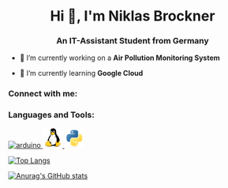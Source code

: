<h1 align="center">Hi 👋, I'm Niklas Brockner</h1>
<h3 align="center">An IT-Assistant Student from Germany</h3>

- 🔭 I’m currently working on a **Air Pollution Monitoring System**

- 🌱 I’m currently learning **Google Cloud**

<h3 align="left">Connect with me:</h3>
<p align="left">
</p>

<h3 align="left">Languages and Tools:</h3>
<p align="left"> <a href="https://www.arduino.cc/" target="_blank" rel="noreferrer"> <img src="https://cdn.worldvectorlogo.com/logos/arduino-1.svg" alt="arduino" width="40" height="40"/> </a> <a href="https://www.linux.org/" target="_blank" rel="noreferrer"> <img src="https://raw.githubusercontent.com/devicons/devicon/master/icons/linux/linux-original.svg" alt="linux" width="40" height="40"/> </a> <a href="https://www.python.org" target="_blank" rel="noreferrer"> <img src="https://raw.githubusercontent.com/devicons/devicon/master/icons/python/python-original.svg" alt="python" width="40" height="40"/> </a> </p>

[![Top Langs](https://github-readme-stats.vercel.app/api/top-langs/?username=niiklasdev&layout=compact)](https://github.com/niiklasdev/github-readme-stats)

[![Anurag's GitHub stats](https://github-readme-stats.vercel.app/api?username=niiklasdev)](https://github.com/niiklasdev/github-readme-stats)

